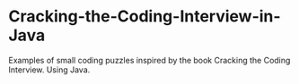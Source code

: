 # Cracking-the-Coding-Interview-in-Java
Examples of small coding puzzles inspired by the book Cracking the Coding Interview. Using Java.
